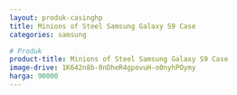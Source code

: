 ```yaml
---
layout: produk-casinghp
title: Minions of Steel Samsung Galaxy S9 Case
categories: samsung

# Produk
product-title: Minions of Steel Samsung Galaxy S9 Case
image-drive: 1K642n8b-0nDheR4gpovuH-o0nyhPOymy
harga: 90000
---
```

